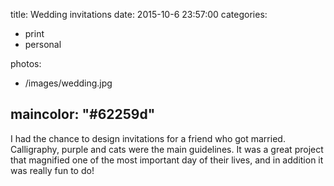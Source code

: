 title: Wedding invitations
date: 2015-10-6 23:57:00
categories:
- print
- personal

photos:
- /images/wedding.jpg

maincolor: "#62259d"
---

I had the chance to design invitations for a friend who got married. Calligraphy, purple and cats were the main guidelines. It was a great project that magnified one of the most important day of their lives, and in addition it was really fun to do!
